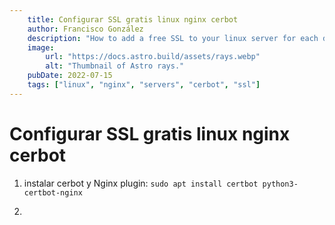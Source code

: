 ```yaml
---
    title: Configurar SSL gratis linux nginx cerbot
    author: Francisco González
    description: "How to add a free SSL to your linux server for each domain"
    image:
        url: "https://docs.astro.build/assets/rays.webp"
        alt: "Thumbnail of Astro rays."
    pubDate: 2022-07-15
    tags: ["linux", "nginx", "servers", "cerbot", "ssl"]
---
```

# Configurar SSL gratis linux nginx cerbot

1. instalar cerbot y Nginx plugin:
`sudo apt install certbot python3-certbot-nginx`

2. 